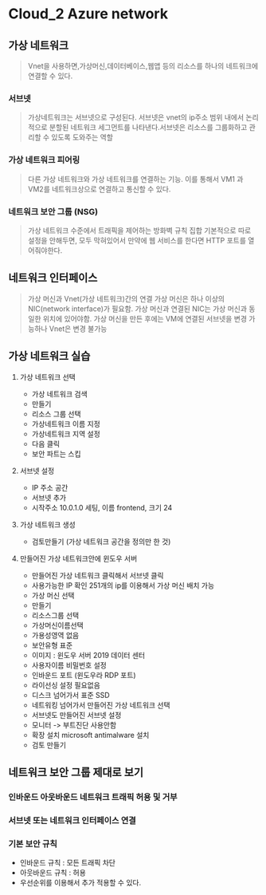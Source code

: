 # Cloud_2 Azure network 

## 가상 네트워크 
> Vnet을 사용하면,가상머신,데이터베이스,웹앱 등의 리소스를 하나의 네트워크에 연결할 수 있다.

### 서브넷
> 가상네트워크는 서브넷으로 구성된다. 서브넷은 vnet의 ip주소 범위 내에서 논리적으로 분할된 네트워크 세그먼트를 나타낸다.서브넷은 리소스를 그룹화하고 관리할 수 있도록 도와주는 역할 

### 가상 네트워크 피어링
> 다른 가상 네트워크와 가상 네트워크를 연결하는 기능. 이를 통해서 VM1 과 VM2를 네트워크상으로 연결하고 통신할 수 있다. 

### 네트워크 보안 그룹 (NSG)
> 가상 네트워크 수준에서 트래픽을 제어하는 방화벽 규칙 집합
> 기본적으로 따로 설정을 안해두면, 모두 막혀있어서 만약에 웹 서비스를 한다면 HTTP 포트를 열어줘야한다.

## 네트워크 인터페이스 
> 가상 머신과 Vnet(가상 네트워크)간의 연결
> 가상 머신은 하나 이상의 NIC(network interface)가 필요함.
> 가상 머신과 연결된 NIC는 가상 머신과 동일한 위치에 있어야함.
> 가상 머신을 만든 후에는 VM에 연결된 서브넷을 변경 가능하나 Vnet은 변경 불가능 

## 가상 네트워크 실습 
1. 가상 네트워크 선택
   - 가상 네트워크 검색
   - 만들기
   - 리소스 그룹 선택
   - 가상네트워크 이름 지정
   - 가상네트워크 지역 설정
   - 다음 클릭
   - 보안 파트는 스킵
2. 서브넷 설정
   - IP 주소 공간
   - 서브넷 추가
   - 시작주소 10.0.1.0 세팅, 이름 frontend, 크기 24

3. 가상 네트워크 생성
   - 검토만들기 (가상 네트워크 공간을 정의만 한 것)    

4. 만들어진 가상 네트워크안에 윈도우 서버
   - 만들어진 가상 네트워크 클릭해서 서브넷 클릭
   - 사용가능한 IP 확인  251개의 ip를 이용해서 가상 머신 배치 가능
   - 가상 머신 선택
   - 만들기
   - 리소스그룹 선택
   - 가상머신이름선택
   - 가용성영역 없음
   - 보안유형 표준
   - 이미지 : 윈도우 서버 2019 데이터 센터 
   - 사용자이름 비밀번호 설정 
   - 인바운드 포트 (윈도우라 RDP 포트)
   - 라이선싱 설정 필요없음 
   - 디스크 넘어가서 표준 SSD
   - 네트워킹 넘어가서 만들어진 가상 네트워크 선택 
   - 서브넷도 만들어진 서브넷 설정
   - 모니터 -> 부트진단 사용안함
   - 확장 설치 microsoft antimalware 설치
   - 검토 만들기 

## 네트워크 보안 그룹 제대로 보기 

### 인바운드 아웃바운드 네트워크 트래픽 허용 및 거부

### 서브넷 또는 네트워크 인터페이스 연결

### 기본 보안 규칙 
- 인바운드 규칙 : 모든 트래픽 차단
- 아웃바운드 규칙 : 허용 
- 우선순위를 이용해서 추가 적용할 수 있다. 




